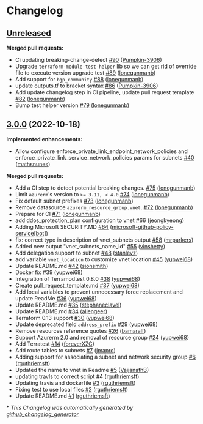 # Changelog

## [Unreleased](https://github.com/Azure/terraform-azurerm-vnet/tree/HEAD)

**Merged pull requests:**

- Ci updating breaking-change-detect [\#90](https://github.com/Azure/terraform-azurerm-vnet/pull/90) ([Pumpkin-3906](https://github.com/Pumpkin-3906))
- Upgrade `terraform-module-test-helper` lib so we can get rid of override file to execute version upgrade test [\#89](https://github.com/Azure/terraform-azurerm-vnet/pull/89) ([lonegunmanb](https://github.com/lonegunmanb))
- Add support for `bgp_community` [\#88](https://github.com/Azure/terraform-azurerm-vnet/pull/88) ([lonegunmanb](https://github.com/lonegunmanb))
- update outputs.tf to bracket syntax [\#86](https://github.com/Azure/terraform-azurerm-vnet/pull/86) ([Pumpkin-3906](https://github.com/Pumpkin-3906))
- Add update changelog step in CI pipeline, update pull request template [\#82](https://github.com/Azure/terraform-azurerm-vnet/pull/82) ([lonegunmanb](https://github.com/lonegunmanb))
- Bump test helper version [\#79](https://github.com/Azure/terraform-azurerm-vnet/pull/79) ([lonegunmanb](https://github.com/lonegunmanb))

## [3.0.0](https://github.com/Azure/terraform-azurerm-vnet/tree/3.0.0) (2022-10-18)

**Implemented enhancements:**

- Allow configure enforce\_private\_link\_endpoint\_network\_policies and enforce\_private\_link\_service\_network\_policies params for subnets [\#40](https://github.com/Azure/terraform-azurerm-vnet/pull/40) ([mathsnunes](https://github.com/mathsnunes))

**Merged pull requests:**

- Add a CI step to detect potential breaking changes. [\#75](https://github.com/Azure/terraform-azurerm-vnet/pull/75) ([lonegunmanb](https://github.com/lonegunmanb))
- Limit `azurerm`'s version to `>= 3.11, < 4.0` [\#74](https://github.com/Azure/terraform-azurerm-vnet/pull/74) ([lonegunmanb](https://github.com/lonegunmanb))
- Fix default subnet prefixes [\#73](https://github.com/Azure/terraform-azurerm-vnet/pull/73) ([lonegunmanb](https://github.com/lonegunmanb))
- Remove datasource `azurerm_resource_group.vnet`. [\#72](https://github.com/Azure/terraform-azurerm-vnet/pull/72) ([lonegunmanb](https://github.com/lonegunmanb))
- Prepare for CI [\#71](https://github.com/Azure/terraform-azurerm-vnet/pull/71) ([lonegunmanb](https://github.com/lonegunmanb))
- add ddos\_protection\_plan configuration to vnet [\#66](https://github.com/Azure/terraform-azurerm-vnet/pull/66) ([jeongkyeong](https://github.com/jeongkyeong))
- Adding Microsoft SECURITY.MD [\#64](https://github.com/Azure/terraform-azurerm-vnet/pull/64) ([microsoft-github-policy-service[bot]](https://github.com/apps/microsoft-github-policy-service))
- fix: correct typo in description of vnet\_subnets output [\#58](https://github.com/Azure/terraform-azurerm-vnet/pull/58) ([mrparkers](https://github.com/mrparkers))
- Added new output "vnet\_subnets\_name\_id" [\#55](https://github.com/Azure/terraform-azurerm-vnet/pull/55) ([vinshetty](https://github.com/vinshetty))
- Add delegation support to subnet [\#48](https://github.com/Azure/terraform-azurerm-vnet/pull/48) ([stanleyz](https://github.com/stanleyz))
- add variable `vnet_location` to customize vnet location [\#45](https://github.com/Azure/terraform-azurerm-vnet/pull/45) ([yupwei68](https://github.com/yupwei68))
- Update README.md [\#42](https://github.com/Azure/terraform-azurerm-vnet/pull/42) ([sionsmith](https://github.com/sionsmith))
- Docker fix [\#39](https://github.com/Azure/terraform-azurerm-vnet/pull/39) ([yupwei68](https://github.com/yupwei68))
- Integration of Terramodtest 0.8.0  [\#38](https://github.com/Azure/terraform-azurerm-vnet/pull/38) ([yupwei68](https://github.com/yupwei68))
- Create pull\_request\_template.md [\#37](https://github.com/Azure/terraform-azurerm-vnet/pull/37) ([yupwei68](https://github.com/yupwei68))
- Add local variables to prevent unnecessary force replacement and update ReadMe [\#36](https://github.com/Azure/terraform-azurerm-vnet/pull/36) ([yupwei68](https://github.com/yupwei68))
- Update README.md [\#35](https://github.com/Azure/terraform-azurerm-vnet/pull/35) ([stephaneclavel](https://github.com/stephaneclavel))
- Update README.md [\#34](https://github.com/Azure/terraform-azurerm-vnet/pull/34) ([allengeer](https://github.com/allengeer))
- Terraform 0.13 support [\#30](https://github.com/Azure/terraform-azurerm-vnet/pull/30) ([yupwei68](https://github.com/yupwei68))
- Update deprecated field `address_prefix` [\#29](https://github.com/Azure/terraform-azurerm-vnet/pull/29) ([yupwei68](https://github.com/yupwei68))
- Remove resources reference quotes [\#26](https://github.com/Azure/terraform-azurerm-vnet/pull/26) ([bamaralf](https://github.com/bamaralf))
- Support Azurerm 2.0 and removal of resource group [\#24](https://github.com/Azure/terraform-azurerm-vnet/pull/24) ([yupwei68](https://github.com/yupwei68))
- Add Terratest [\#14](https://github.com/Azure/terraform-azurerm-vnet/pull/14) ([foreverXZC](https://github.com/foreverXZC))
- Add route tables to subnets [\#7](https://github.com/Azure/terraform-azurerm-vnet/pull/7) ([jmapro](https://github.com/jmapro))
- Adding support for associating a subnet and network security group [\#6](https://github.com/Azure/terraform-azurerm-vnet/pull/6) ([rguthriemsft](https://github.com/rguthriemsft))
- Updated the name to vnet in Readme [\#5](https://github.com/Azure/terraform-azurerm-vnet/pull/5) ([VaijanathB](https://github.com/VaijanathB))
- updating travls to correct script [\#4](https://github.com/Azure/terraform-azurerm-vnet/pull/4) ([rguthriemsft](https://github.com/rguthriemsft))
- Updating travis and dockerfile [\#3](https://github.com/Azure/terraform-azurerm-vnet/pull/3) ([rguthriemsft](https://github.com/rguthriemsft))
- Fixing test to use local files [\#2](https://github.com/Azure/terraform-azurerm-vnet/pull/2) ([rguthriemsft](https://github.com/rguthriemsft))
- Update README.md [\#1](https://github.com/Azure/terraform-azurerm-vnet/pull/1) ([rguthriemsft](https://github.com/rguthriemsft))



\* *This Changelog was automatically generated by [github_changelog_generator](https://github.com/github-changelog-generator/github-changelog-generator)*
